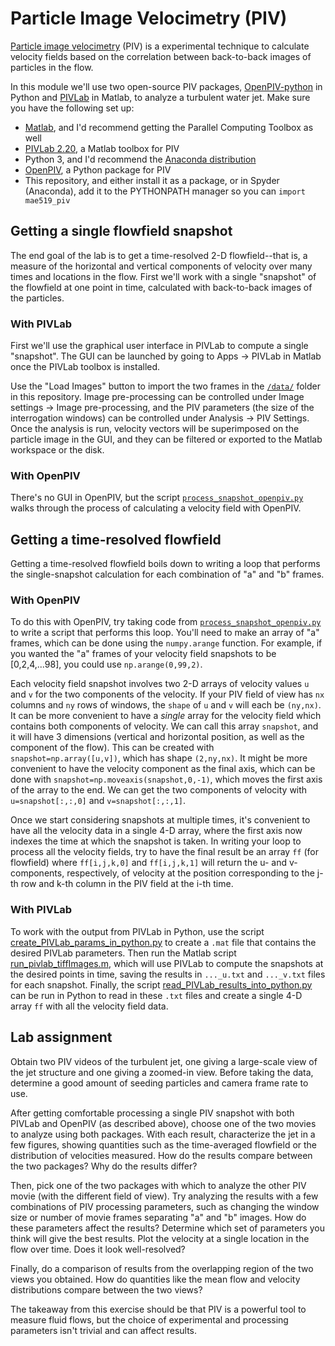 # Particle Image Velocimetry (PIV)

[Particle image velocimetry](https://en.wikipedia.org/wiki/Particle_image_velocimetry) (PIV) is a experimental technique to calculate velocity fields based on the correlation between back-to-back images of particles in the flow.

In this module we'll use two open-source PIV packages, [OpenPIV-python](http://www.openpiv.net/openpiv-python/) in Python and [PIVLab](https://pivlab.blogspot.com/) in Matlab, to analyze a turbulent water jet. Make sure you have the following set up:

 - [Matlab](https://princeton.service-now.com/snap?id=kb_article&sys_id=cfaf4e73db601b00249b7b6b8c96199b), and I'd recommend getting the Parallel Computing Toolbox as well
 - [PIVLab 2.20](https://www.mathworks.com/matlabcentral/fileexchange/27659-pivlab-particle-image-velocimetry-piv-tool), a Matlab toolbox for PIV
 - Python 3, and I'd recommend the [Anaconda distribution](https://www.anaconda.com/distribution/)
 - [OpenPIV](http://www.openpiv.net/openpiv-python/), a Python package for PIV
 - This repository, and either install it as a package, or in Spyder (Anaconda), add it to the PYTHONPATH manager so you can `import mae519_piv`

## Getting a single flowfield snapshot

The end goal of the lab is to get a time-resolved 2-D flowfield--that is, a measure of the horizontal and vertical components of velocity over many times and locations in the flow. First we'll work with a single "snapshot" of the flowfield at one point in time, calculated with back-to-back images of the particles.

### With PIVLab

First we'll use the graphical user interface in PIVLab to compute a single "snapshot". The GUI can be launched by going to Apps -> PIVLab in Matlab once the PIVLab toolbox is installed.

Use the "Load Images" button to import the two frames in the [`/data/`]([https://github.com/danjruth/MAE519-piv-module/tree/master/data](https://github.com/danjruth/MAE519-piv-module/tree/master/data)) folder in this repository. Image pre-processing can be controlled under Image settings -> Image pre-processing, and the PIV parameters (the size of the interrogation windows) can be controlled under Analysis -> PIV Settings. Once the analysis is run, velocity vectors will be superimposed on the particle image in the GUI, and they can be filtered or exported to the Matlab workspace or the disk.

### With OpenPIV

There's no GUI in OpenPIV, but the script [`process_snapshot_openpiv.py`](https://github.com/danjruth/MAE519-piv-module/blob/master/scripts/process_snapshot_openpiv.py) walks through the process of calculating a velocity field with OpenPIV.

## Getting a time-resolved flowfield

Getting a time-resolved flowfield boils down to writing a loop that performs the single-snapshot calculation for each combination of "a" and "b" frames.

### With OpenPIV

To do this with OpenPIV, try taking code from [`process_snapshot_openpiv.py`](https://github.com/danjruth/MAE519-piv-module/blob/master/scripts/process_snapshot_openpiv.py) to write a script that performs this loop. You'll need to make an array of "a" frames, which can be done using the `numpy.arange` function. For example, if you wanted the "a" frames of your velocity field snapshots to be [0,2,4,...98], you could use `np.arange(0,99,2)`.

Each velocity field snapshot involves two 2-D arrays of velocity values `u` and `v` for the two components of the velocity. If your PIV field of view has `nx` columns and `ny` rows of windows, the `shape` of `u` and `v` will each be `(ny,nx)`. It can be more convenient to have a *single* array for the velocity field which contains both components of velocity. We can call this array `snapshot`, and it will have 3 dimensions (vertical and horizontal position, as well as the component of the flow). This can be created with `snapshot=np.array([u,v])`, which has shape `(2,ny,nx)`. It might be more convenient to have the velocity component as the final axis, which can be done with `snapshot=np.moveaxis(snapshot,0,-1)`, which moves the first axis of the array to the end. We can get the two components of velocity with `u=snapshot[:,:,0]` and `v=snapshot[:,:,1]`.

Once we start considering snapshots at multiple times, it's convenient to have all the velocity data in a single 4-D array, where the first axis now indexes the time at which the snapshot is taken. In writing your loop to process all the velocity fields, try to have the final result be an array `ff` (for flowfield) where `ff[i,j,k,0]` and `ff[i,j,k,1]` will return the u- and v-components, respectively, of velocity at the position corresponding to the j-th row and k-th column in the PIV field at the i-th time.

### With PIVLab

To work with the output from PIVLab in Python, use the script [create_PIVLab_params_in_python.py](https://github.com/danjruth/MAE519-piv-module/blob/master/scripts/create_PIVLab_params_in_python.py) to create a `.mat` file that contains the desired PIVLab parameters. Then run the Matlab script [run_pivlab_tiffImages.m](https://github.com/danjruth/MAE519-piv-module/blob/master/piv_mae519/run_pivlab_tiffImages.m), which will use PIVLab to compute the snapshots at the desired points in time, saving the results in `..._u.txt` and `..._v.txt` files for each snapshot. Finally, the script [read_PIVLab_results_into_python.py](https://github.com/danjruth/MAE519-piv-module/blob/master/scripts/read_PIVLab_results_into_python.py) can be run in Python to read in these `.txt` files and create a single 4-D array `ff` with all the velocity field data.

## Lab assignment

Obtain two PIV videos of the turbulent jet, one giving a large-scale view of the jet structure and one giving a zoomed-in view. Before taking the data, determine a good amount of seeding particles and camera frame rate to use.

After getting comfortable processing a single PIV snapshot with both PIVLab and OpenPIV (as described above), choose one of the two movies to analyze using both packages. With each result, characterize the jet in a few figures, showing quantities such as the time-averaged flowfield or the distribution of velocities measured. How do the results compare between the two packages? Why do the results differ?

Then, pick one of the two packages with which to analyze the other PIV movie (with the different field of view). Try analyzing the results with a few combinations of PIV processing parameters, such as changing the window size or number of movie frames separating "a" and "b" images. How do these parameters affect the results? Determine which set of parameters you think will give the best results. Plot the velocity at a single location in the flow over time. Does it look well-resolved?

Finally, do a comparison of results from the overlapping region of the two views you obtained. How do quantities like the mean flow and velocity distributions compare between the two views?

The takeaway from this exercise should be that PIV is a powerful tool to measure fluid flows, but the choice of experimental and processing parameters isn't trivial and can affect results.
